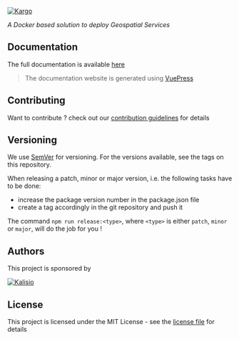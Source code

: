[![Kargo](https://s3.eu-central-1.amazonaws.com/kalisioscope/kargo/kargo-logo-black-512x168.png)](https://kalisio.github.io/kargo/)

_A Docker based solution to deploy Geospatial Services_

## Documentation

The full documentation is available [here](https://kalisio.github.io/kargo/)

> The documentation website is generated using [VuePress](https://vuepress.vuejs.org/)

## Contributing

Want to contribute ? check out our [contribution guidelines](./docs/CONTRIBUTING.md) for details

## Versioning

We use [SemVer](https://semver.org/) for versioning. For the versions available, see the tags on this repository.

When releasing a patch, minor or major version, i.e. the following tasks have to be done:
- increase the package version number in the package.json file
- create a tag accordingly in the git repository and push it

The command `npm run release:<type>`, where  `<type>` is either `patch`, `minor` or `major`, will do the job for you ! 

## Authors

This project is sponsored by 

[![Kalisio](https://s3.eu-central-1.amazonaws.com/kalisioscope/kalisio/kalisio-logo-black-256x84.png)](https://kalisio.com)

## License

This project is licensed under the MIT License - see the [license file](./docs/LICENSE.md) for details
